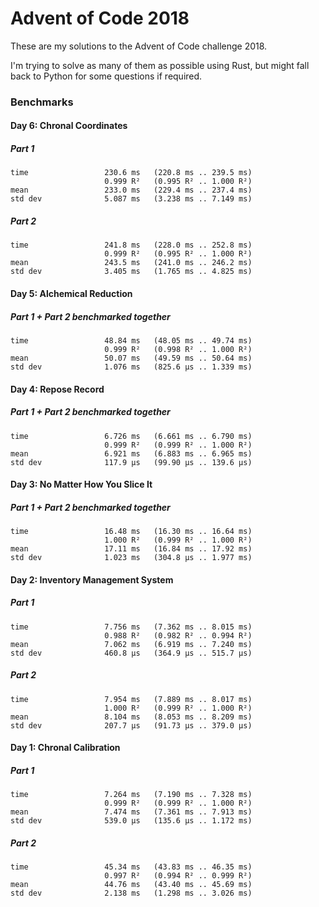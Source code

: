 # Advent of Code 2018

These are my solutions to the Advent of Code challenge 2018.

I'm trying to solve as many of them as possible using Rust, but might fall back to 
Python for some questions if required.

### Benchmarks

#### Day 6: Chronal Coordinates

##### Part 1
```text
time                 230.6 ms   (220.8 ms .. 239.5 ms)
                     0.999 R²   (0.995 R² .. 1.000 R²)
mean                 233.0 ms   (229.4 ms .. 237.4 ms)
std dev              5.087 ms   (3.238 ms .. 7.149 ms)
```

##### Part 2
```text
time                 241.8 ms   (228.0 ms .. 252.8 ms)
                     0.999 R²   (0.995 R² .. 1.000 R²)
mean                 243.5 ms   (241.0 ms .. 246.2 ms)
std dev              3.405 ms   (1.765 ms .. 4.825 ms)
```

#### Day 5: Alchemical Reduction

##### Part 1 + Part 2 benchmarked together

```text
time                 48.84 ms   (48.05 ms .. 49.74 ms)
                     0.999 R²   (0.998 R² .. 1.000 R²)
mean                 50.07 ms   (49.59 ms .. 50.64 ms)
std dev              1.076 ms   (825.6 μs .. 1.339 ms)
```

#### Day 4: Repose Record

##### Part 1 + Part 2 benchmarked together
```text
time                 6.726 ms   (6.661 ms .. 6.790 ms)
                     0.999 R²   (0.999 R² .. 1.000 R²)
mean                 6.921 ms   (6.883 ms .. 6.965 ms)
std dev              117.9 μs   (99.90 μs .. 139.6 μs)
```

#### Day 3: No Matter How You Slice It

##### Part 1 + Part 2 benchmarked together
```text
time                 16.48 ms   (16.30 ms .. 16.64 ms)
                     1.000 R²   (0.999 R² .. 1.000 R²)
mean                 17.11 ms   (16.84 ms .. 17.92 ms)
std dev              1.023 ms   (304.8 μs .. 1.977 ms)
``` 

#### Day 2: Inventory Management System

##### Part 1
```text
time                 7.756 ms   (7.362 ms .. 8.015 ms)
                     0.988 R²   (0.982 R² .. 0.994 R²)
mean                 7.062 ms   (6.919 ms .. 7.240 ms)
std dev              460.8 μs   (364.9 μs .. 515.7 μs)
```

##### Part 2
```text
time                 7.954 ms   (7.889 ms .. 8.017 ms)
                     1.000 R²   (0.999 R² .. 1.000 R²)
mean                 8.104 ms   (8.053 ms .. 8.209 ms)
std dev              207.7 μs   (91.73 μs .. 379.0 μs)
```

#### Day 1: Chronal Calibration

##### Part 1
```text
time                 7.264 ms   (7.190 ms .. 7.328 ms)
                     0.999 R²   (0.999 R² .. 1.000 R²)
mean                 7.474 ms   (7.361 ms .. 7.913 ms)
std dev              539.0 μs   (135.6 μs .. 1.172 ms)
```
##### Part 2
```text
time                 45.34 ms   (43.83 ms .. 46.35 ms)
                     0.997 R²   (0.994 R² .. 0.999 R²)
mean                 44.76 ms   (43.40 ms .. 45.69 ms)
std dev              2.138 ms   (1.298 ms .. 3.026 ms)
```
